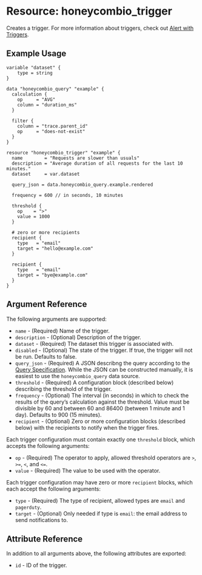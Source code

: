 # Resource: honeycombio_trigger

Creates a trigger. For more information about triggers, check out [Alert with Triggers](https://docs.honeycomb.io/working-with-your-data/triggers/).

## Example Usage

```hcl
variable "dataset" {
    type = string
}

data "honeycombio_query" "example" {
  calculation {
    op     = "AVG"
    column = "duration_ms"
  }

  filter {
    column = "trace.parent_id"
    op     = "does-not-exist"
  }
}

resource "honeycombio_trigger" "example" {
  name        = "Requests are slower than usuals"
  description = "Average duration of all requests for the last 10 minutes."
  dataset     = var.dataset

  query_json = data.honeycombio_query.example.rendered

  frequency = 600 // in seconds, 10 minutes

  threshold {
    op    = ">"
    value = 1000
  }

  # zero or more recipients
  recipient {
    type   = "email"
    target = "hello@example.com"
  }

  recipient {
    type   = "email"
    target = "bye@example.com"
  }
}
```

## Argument Reference

The following arguments are supported:

* `name` - (Required) Name of the trigger.
* `description` - (Optional) Description of the trigger.
* `dataset` - (Required) The dataset this trigger is associated with.
* `disabled` - (Optional) The state of the trigger. If true, the trigger will not be run. Defaults to false.
* `query_json` - (Required) A JSON describng the query according to the [Query Specification](https://docs.honeycomb.io/api/query-specification/#fields-on-a-query-specification). While the JSON can be constructed manually, it is easiest to use the `honeycombio_query` data source.
* `threshold` - (Required) A configuration block (described below) describing the threshold of the trigger.
* `frequency` - (Optional) The interval (in seconds) in which to check the results of the query’s calculation against the threshold. Value must be divisible by 60 and between 60 and 86400 (between 1 minute and 1 day). Defaults to 900 (15 minutes).
* `recipient` - (Optional) Zero or more configuration blocks (described below) with the recipients to notify when the trigger fires.

Each trigger configuration must contain exactly one `threshold` block, which accepts the following arguments:

* `op` - (Required) The operator to apply, allowed threshold operators are `>`, `>=`, `<`, and `<=`.
* `value` - (Required) The value to be used with the operator.

Each trigger configuration may have zero or more `recipient` blocks, which each accept the following arguments:

* `type` - (Required) The type of recipient, allowed types are `email` and `pagerduty`.
* `target` - (Optional) Only needed if type is `email`: the email address to send notifications to.

## Attribute Reference

In addition to all arguments above, the following attributes are exported:

* `id` - ID of the trigger.
